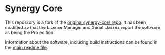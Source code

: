 # Synergy Core
This repository is a fork of the [original synergy-core repo](https://github.com/symless/synergy-core). It has been modified so that the License Manager and Serial classes report the software as being the Pro edition.

Information about the software, including build instructions can be found in the [main readme file](../README.md).